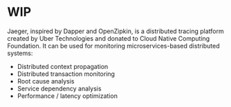 # WIP


Jaeger, inspired by Dapper and OpenZipkin, is a distributed tracing platform created by Uber Technologies and donated to Cloud Native Computing Foundation. It can be used for monitoring microservices-based distributed systems:

- Distributed context propagation
- Distributed transaction monitoring
- Root cause analysis
- Service dependency analysis
- Performance / latency optimization

